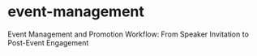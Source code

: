 # event-management
Event Management and Promotion Workflow: From Speaker Invitation to Post-Event Engagement
